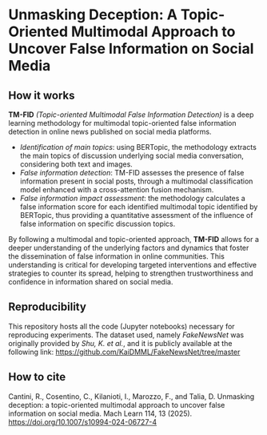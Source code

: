 # Unmasking Deception: A Topic-Oriented Multimodal Approach to Uncover False Information on Social Media

## How it works
**TM-FID** *(Topic-oriented Multimodal False Information Detection)* is a deep learning methodology for multimodal topic-oriented false information detection in online news published on social media platforms.

- *Identification of main topics*: using BERTopic, the methodology extracts the main topics of discussion underlying social media conversation, considering both text and images.
- *False information detection*: TM-FID assesses the presence of false information present in social posts, through a multimodal classification model enhanced with a cross-attention fusion mechanism.
- *False information impact assessment*: the methodology calculates a false information score for each identified multimodal topic identified by BERTopic, thus providing a quantitative assessment of the influence of false information on specific discussion topics.

By following a multimodal and topic-oriented approach, **TM-FID** allows for a deeper understanding of the underlying factors and dynamics that foster the dissemination of false information in online communities. This understanding is critical for developing targeted interventions and effective strategies to counter its spread, helping to strengthen trustworthiness and confidence in information shared on social media.

## Reproducibility
This repository hosts all the code (Jupyter notebooks) necessary for reproducing experiments. The dataset used, namely *FakeNewsNet* was originally provided by *Shu, K. et al.*, and it is publicly available at the following link: https://github.com/KaiDMML/FakeNewsNet/tree/master

## How to cite
Cantini, R., Cosentino, C., Kilanioti, I., Marozzo, F., and Talia, D. Unmasking deception: a topic-oriented multimodal approach to uncover false information on social media. Mach Learn 114, 13 (2025). https://doi.org/10.1007/s10994-024-06727-4
